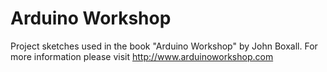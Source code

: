 Arduino Workshop
================

Project sketches used in the book "Arduino Workshop" by John Boxall. 
For more information please visit http://www.arduinoworkshop.com
